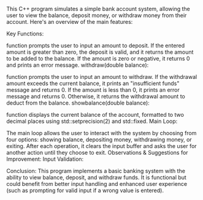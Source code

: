 This C++ program simulates a simple bank account system, allowing the user to view the balance, deposit money, or withdraw money from their account. Here's an overview of the main features:

Key Functions:

function prompts the user to input an amount to deposit.
If the entered amount is greater than zero, the deposit is valid, and it returns the amount to be added to the balance.
If the amount is zero or negative, it returns 0 and prints an error message.
withdraw(double balance):

function prompts the user to input an amount to withdraw.
If the withdrawal amount exceeds the current balance, it prints an "insufficient funds" message and returns 0.
If the amount is less than 0, it prints an error message and returns 0.
Otherwise, it returns the withdrawal amount to deduct from the balance.
showbalance(double balance):

function displays the current balance of the account, formatted to two decimal places using std::setprecision(2) and std::fixed.
Main Loop:

The main loop allows the user to interact with the system by choosing from four options: showing balance, depositing money, withdrawing money, or exiting.
After each operation, it clears the input buffer and asks the user for another action until they choose to exit.
Observations & Suggestions for Improvement:
Input Validation:

Conclusion:
This program implements a basic banking system with the ability to view balance, deposit, and withdraw funds. It is functional but could benefit from better input handling and enhanced user experience (such as prompting for valid input if a wrong value is entered).


